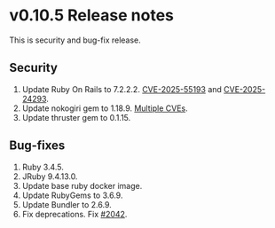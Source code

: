 # v0.10.5 Release notes

This is security and bug-fix release.

## Security

1. Update Ruby On Rails to 7.2.2.2. [CVE-2025-55193](https://github.com/advisories/GHSA-76r7-hhxj-r776) and [CVE-2025-24293](https://github.com/advisories/GHSA-r4mg-4433-c7g3).
2. Update nokogiri gem to 1.18.9. [Multiple CVEs](https://github.com/sparklemotion/nokogiri/security/advisories/GHSA-353f-x4gh-cqq8).
3. Update thruster gem to 0.1.15.

## Bug-fixes

1. Ruby 3.4.5.
2. JRuby 9.4.13.0.
3. Update base ruby docker image.
4. Update RubyGems to 3.6.9.
5. Update Bundler to 2.6.9.
6. Fix deprecations. Fix [#2042](https://github.com/errbit/errbit/issues/2042).
